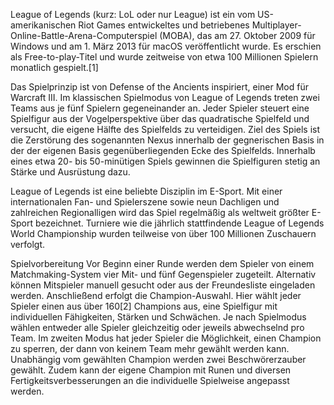 League of Legends (kurz: LoL oder nur League) ist ein vom US-amerikanischen Riot Games entwickeltes und betriebenes Multiplayer-Online-Battle-Arena-Computerspiel (MOBA), das am 27. Oktober 2009 für Windows und am 1. März 2013 für macOS veröffentlicht wurde. Es erschien als Free-to-play-Titel und wurde zeitweise von etwa 100 Millionen Spielern monatlich gespielt.[1]

Das Spielprinzip ist von Defense of the Ancients inspiriert, einer Mod für Warcraft III. Im klassischen Spielmodus von League of Legends treten zwei Teams aus je fünf Spielern gegeneinander an. Jeder Spieler steuert eine Spielfigur aus der Vogelperspektive über das quadratische Spielfeld und versucht, die eigene Hälfte des Spielfelds zu verteidigen. Ziel des Spiels ist die Zerstörung des sogenannten Nexus innerhalb der gegnerischen Basis in der der eigenen Basis gegenüberliegenden Ecke des Spielfelds. Innerhalb eines etwa 20- bis 50-minütigen Spiels gewinnen die Spielfiguren stetig an Stärke und Ausrüstung dazu.

League of Legends ist eine beliebte Disziplin im E-Sport. Mit einer internationalen Fan- und Spielerszene sowie neun Dachligen und zahlreichen Regionalligen wird das Spiel regelmäßig als weltweit größter E-Sport bezeichnet. Turniere wie die jährlich stattfindende League of Legends World Championship wurden teilweise von über 100 Millionen Zuschauern verfolgt.

Spielvorbereitung
Vor Beginn einer Runde werden dem Spieler von einem Matchmaking-System vier Mit- und fünf Gegenspieler zugeteilt. Alternativ können Mitspieler manuell gesucht oder aus der Freundesliste eingeladen werden. Anschließend erfolgt die Champion-Auswahl. Hier wählt jeder Spieler einen aus über 160[2] Champions aus, eine Spielfigur mit individuellen Fähigkeiten, Stärken und Schwächen. Je nach Spielmodus wählen entweder alle Spieler gleichzeitig oder jeweils abwechselnd pro Team. Im zweiten Modus hat jeder Spieler die Möglichkeit, einen Champion zu sperren, der dann von keinem Team mehr gewählt werden kann. Unabhängig vom gewählten Champion werden zwei Beschwörerzauber gewählt. Zudem kann der eigene Champion mit Runen und diversen Fertigkeitsverbesserungen an die individuelle Spielweise angepasst werden.


